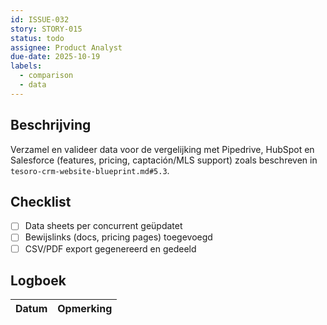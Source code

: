 ```yaml
---
id: ISSUE-032
story: STORY-015
status: todo
assignee: Product Analyst
due-date: 2025-10-19
labels:
  - comparison
  - data
---
```


## Beschrijving
Verzamel en valideer data voor de vergelijking met Pipedrive, HubSpot en Salesforce (features, pricing, captación/MLS support) zoals beschreven in `tesoro-crm-website-blueprint.md#5.3`.

## Checklist
- [ ] Data sheets per concurrent geüpdatet
- [ ] Bewijslinks (docs, pricing pages) toegevoegd
- [ ] CSV/PDF export gegenereerd en gedeeld

## Logboek
| Datum | Opmerking |
|-------|-----------|
